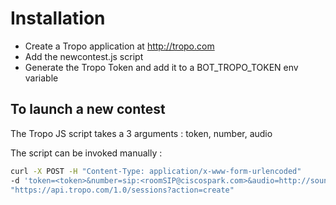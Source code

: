 # Installation

- Create a Tropo application at http://tropo.com
- Add the newcontest.js script
- Generate the Tropo Token and add it to a BOT_TROPO_TOKEN env variable
   
   
## To launch a new contest
 
The Tropo JS script takes a 3 arguments : token, number, audio

The script can be invoked manually :

``` bash
curl -X POST -H "Content-Type: application/x-www-form-urlencoded" 
-d 'token=<token>&number=sip:<roomSIP@ciscospark.com>&audio=http://soundbible.com/mp3/I%20Love%20You%20Daddy-SoundBible.com-862095235.mp3' 
"https://api.tropo.com/1.0/sessions?action=create"
```
